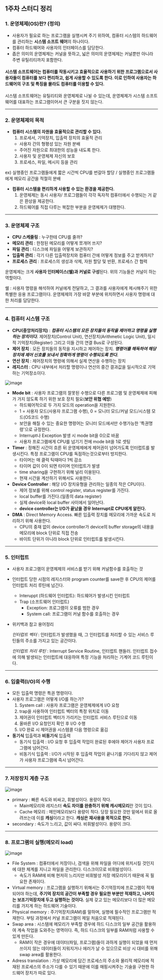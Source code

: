 ## 1주차 스터디 정리

### 1. 운영체제(OS)란? (정의)
- 사용자가 필요로 하는 프로그램을 실행시켜 주기 위하여, 컴퓨터 시스템의 하드웨어를 관리하는 **시스템 소프트 웨어**의 하나이다.
- 컴퓨터 하드웨어와 사용자의 인터페이스를 담당한다.
- 좁은 의미의 운영체제는 커널을 뜻하고, 넓은 의미의 운영체제는 커널뿐만 아니라 주변 유틸리티까지 포함한다.
#### 시스템 소프트웨어는 컴퓨터를 작동시키고 효율적으로 사용하기 위한 프로그램으로서 사용자들이 컴퓨터를 보다 편리하고, 쉽게 사용할 수 있도록 한다. 이로 인하여 사용자는 하드웨어의 구조 및 특징을 몰라도 컴퓨터를 이용할 수 있다.
시스템 소프트웨어는 유틸리티와 운영체제로 나뉠 수 있는데, 운영체제가 시스템 소프트웨어를 대표하는 프로그램이어서 큰 구분을 짓지 않는다.

---
### 2. 운영체제의 목적
+ **컴퓨터 시스템의 자원을 효율적으로 관리할 수 있다.**
  1. 프로세서, 기억장치, 입출력 장치의 효율적 관리
  + 사용자 간의 형평성 있는 자원 분배
  + 주어진 자원으로 최대한의 성능을 내도록 한다.
  2. 사용자 및 운영체제 자신의 보호
  3. 프로세스, 파일, 메시지 등을 관리
  
ex) 실행중인 프로그램들에게 짧은 시간씩 CPU를 번갈아 할당 / 실행중인 프로그램들에게 메모리 공간을 적절히 분배

+ **컴퓨터 시스템을 편리하게 사용할 수 있는 환경을 제공한다.**
  1. 운영체제는 동시 사용자/ 프로그램들이 각각 독자적 컴퓨터에서 수행되는 거 같은 환상을 제공한다.
  2. 하드웨어를 직접 다루는 복잡한 부분을 운영체제가 대행한다.
---
  ### 3. 운영체제 구조
+ **CPU 스케줄링** : 누구한테 CPU를 줄까?
+ **메모리 관리** : 한정된 메모리를 어떻게 쪼개어 쓰지?
+ **파일 관리** : 디스크에 파일을 어떻게 보관하지?
+ **입출력 관리** : 각기 다른 입출력장치와 컴퓨터 간에 어떻게 정보를 주고 받게하지?
+ **프로세스 관리** : 프로세스의 생성과 삭제, 자원 할당 및 반환, 프로세스 간 협력

운영체제는 크게 **사용자 인터페이스(쉘)과 커널로 구성**된다. 위의 기능들은 커널이 하는 역할이다. 

쉘 : 사용자 명령을 해석하여 커널에게 전달하고, 그 결과를 사용자에게 제시해주기 위한 특별한 응용 프로그램이다. 운영체제의 가장 바깥 부분에 위치하면서 사용자 명령에 대한 처리를 담당한다.

---
  ### 4. 컴퓨터 시스템 구조
+ **CPU(중앙처리장치)** : ***컴퓨터 시스템의 모든 장치들의 동작을 제어하고 명령을 실행하는 장치이다.*** 제어장치(Control Unit), 연산장치(Arithmetic Logic Unit), 일시적 기억장치(Register) 그리고 이들 간의 연결 Bus로 구성된다.
+ **제어 장치** : 모든 장치들의 동작을 지시하고 제어하는 장치. ***명령어를 해독하여 해당 장치에 제어 신호를 보내서 정확하게 명령이 수행되도록 한다.*** 
+ **연산 장치** : 제어장치의 명령에 의해서 실제 연산을 수행하는 장치
+ **레지스터** : CPU 내부에서 처리할 명령이나 연산의 중간 결과값을 일시적으로 기억하는 기억장소이다.

![image](https://user-images.githubusercontent.com/94590894/186607119-178be6db-91f0-49e2-960c-528c09bd64a5.png)

  + **Mode bit** : 사용자 프로그램의 잘못된 수행으로 다른 프로그램 및 운영체제에 피해가 가지 않도록 하기 위한 보호 장치 필요(**보안 위협 예방**)
    + 하드웨어적으로 두 가지 모드의 operation을 지원한다.
    + 1 = 사용자 모드(사용자 프로그램 수행), 0 = 모니터 모드/커널 모드/시스템 모드(OS코드 수행)
    + 보안을 해칠 수 있는 중요한 명령어는 모니터 모드에서만 수행가능한 '특권명령'으로 규정한다.
    + Interrupt나 Exception 발생 시 mode bit을 0으로 바꿈
    + 사용자 프로그램에게 CPU를 넘기기 전에 mode bit을 1로 셋팅
  + **Timer** : 정해진 시간이 흐른 뒤 운영체제에게 제어권이 넘어가도록 인터럽트를 발생시킨다. 특정 프로그램이 CPU를 독점하는것으로부터 방지한다.
    + 타이머는 매 클럭 틱때마다 1씩 감소
    + 타이머 값이 0이 되면 타이머 인터럽트가 발생
    + time sharing을 구현하기 위해 널리 이용된다.
    + 현재 시간을 계산하기 위해서도 사용한다.
  + **Device Controller** : 해당 I/O 장치유형을 관리하는 일종의 작은 CPU이다.
    + 제어 정보를 위해 control register, status register를 가진다.
    + local buffer를 가진다.(일종의 data register)
    + 실제 device와 local buffer 사이에서 일어난다.
    + **device controller는 I/O가 끝났을 경우 Interrupt로 CPU에게 알린다.**
  + **DMA** : Direct Memory Access. 빠른 입출력 장치를 메모리에 가까운 속도로 처리하기 위해 사용한다.
    + CPU의 중재 없이 device controller가 device의 buffer storage의 내용을 메모리에 block 단위로 직접 전송
    + 바이트 단위가 아니라 block 단위로 인터럽트를 발생시킨다.

---
### 5. 인터럽트
+ 사용자 프로그램이 운영체제의 서비스를 받기 위해 커널함수를 호출하는 것
+ 인터럽트 당한 시점의 레지스터와 program counter를 save한 후 CPU의 제어를 인터럽트 처리 루틴에 넘긴다.
  + Interuppt (하드웨어 인터럽트): 하드웨어가 발생시킨 인터럽트
  + Trap (소프트웨어 인터럽트)
    + Exception: 프로그램이 오류를 범한 경우
    + System call: 프로그램이 커널 함수를 호출하는 경우
    
  
+ 위키백과 참고 용어정리

  *인터럽트 벡터* : 인터럽트가 발생했을 때, 그 인터럽트를 처리할 수 있는 서비스 루틴들의 주소를 가지고 있는 공간이다.

  *인터럽트 처리 루틴* : Interrupt Service Routine, 인터럽트 핸들러. 인터럽트 접수에 의해 발생되는 인터럽트에 대응하여 특정 기능을 처리하는 기계어 코드 루틴이다.

---
### 6. 입출력(I/O)의 수행
+ 모든 입출력 명령은 특권 명령이다.
+ 사용자 프로그램은 어떻게 I/O를 하는가?
  1. System call : 사용자 프로그램은 운영체제에게 I/O 요청
  2. trap을 사용하여 인터럽트 벡터의 특정 위치로 이동
  3. 제어권이 인터럽트 벡터가 가리키는 인터럽트 서비스 루틴으로 이동
  4. 올바른 I/O 요청인지 확인 후 I/O 수행
  5. I/O 완료 시 제어권을 시스템콜 다음 명령으로 옮김
+ **동기식** 입출력과 **비동기식** 입출력
  + 동기식 입출력 : I/O 요청 후 입출력 작업이 완료된 후에야 제어가 사용자 프로그램에 넘어간다.
  + 비동기식 입출력 : I/O가 시작된 후 입출력 작업이 끝나기를 기다리지 않고 제어가 사용자 프로그램에 즉시 넘어간다.

---
### 7. 저장장치 계층 구조
![image](https://user-images.githubusercontent.com/94590894/186809656-3352659f-3a4c-4d30-8f09-3a864567e743.png)
 + primary : 빠른 속도와 비싸고, 휘발성이다. 용량이 작다.
   + Main메모리와 레지스터 **속도 차이를 완충하기 위해 캐시메모리**란 것이 있다.
   + Cache 메모리 : 메인메모리보다 용량이 적다. 당장 필요한 것만 밑에서 위로 올려쓰는데 이를 **캐싱**이라고 한다. **캐싱은 재사용을 목적으로 한다.**
 + secondary : 속도가 느리고, 값이 싸다. 비휘발성이다. 용량이 크다.

---
### 8. 프로그램의 실행(메모리 load)
![image](https://user-images.githubusercontent.com/94590894/187058171-9f46ef8b-6230-48a5-a8ef-b2b05b9e7d00.png)
+ File System : 컴퓨터에서 저장이나, 검색을 위해 파일을 어디에 위치시킬 것인지에 대한 체계를 지니고 파일을 관리한다. 디스크이므로 비휘발성이다.
    + 속도가 RAM에 비해 현저히 느리지만 비휘발성 저장 메모리이기 때문에 꼭 필요한 존재이다.
+ Virtual memory : 프로그램을 실행하기 위해서는 주기억장치에 프로그램이 적재되어야 하는데, **주기억 장치의 공간이 부족할 경우 필요한 부분만 적재하고, 나머지는 보조기억장치에 두고 실행하는 것이다.** 실제 갖고 있는 메모리보다 더 많은 메모리를 가지게 하는 하드웨어 기술이다.
+ Physical memory : 주기억장치(RAM)를 말하며, 실행에 필수적인 프로그램만 적재한다. 부팅 과정에서 커널 프로그램이 제일 처음으로 적재된다.
+ Swap area : 시스템에 메모리가 부족할 경우에 하드 디스크의 일부 공간을 활용하여 계속 작업을 도와주는 영역이다. 즉, 하드 디스크의 일부를 RAM처럼 사용할 수 있게 만든다.
  + RAM이 작은 경우에 데이터(파일, 프로그램)들이 과하게 실행이 되었을 때 먼저 쓰이지 않는 데이터들이 지워지거나 에러가 날 수 있으므로 비상 시 대비를 위해 swap area를 활용한다.
+ Adress translation : 가상 메모리에 담긴 프로세스의 주소와 물리적 메모리에 적재된 프로세스의 주소가 다를 수 있기 때문에 이를 매핑시켜주는 기술을 구현한 하드웨어 장치가 따로 있다. 